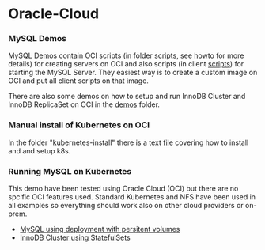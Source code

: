 # Oracle-Cloud

### MySQL Demos
MySQL [Demos](https://github.com/wwwted/Oracle-Cloud/tree/master/mysql-demos) contain OCI scripts (in folder [scripts](https://github.com/wwwted/Oracle-Cloud/tree/master/mysql-demos/scripts), see [howto](https://github.com/wwwted/Oracle-Cloud/blob/master/mysql-demos/scripts/howto) for more details) for creating servers on OCI and also scripts (in client [scripts](https://github.com/wwwted/Oracle-Cloud/tree/master/mysql-demos/client-scripts)) for starting the MySQL Server. They easiest way is to create a custom image on OCI and put all client scripts on that image.

There are also some demos on how to setup and run InnoDB Cluster and InnoDB ReplicaSet on OCI in the [demos](https://github.com/wwwted/Oracle-Cloud/tree/master/mysql-demos/demos) folder.

### Manual install of Kubernetes on OCI
In the folder "kubernetes-install" there is a text [file](https://github.com/wwwted/Oracle-Cloud/blob/master/kubernetes-install/K8s-Howto.txt) covering how to install and and setup k8s.

### Running MySQL on Kubernetes
This demo have been tested using Oracle Cloud (OCI) but there are no spcific OCI features used. Standard Kubernetes and NFS have been used in all examples so everything should work also on other cloud providers or on-prem.
- [MySQL using deployment with persitent volumes](https://github.com/wwwted/Oracle-Cloud/blob/master/kubernetes-mysql/k8s_mysql.md)
- [InnoDB Cluster using StatefulSets](https://github.com/wwwted/Oracle-Cloud/blob/master/kubernetes-mysql/k8s_innodb_cluster.md)
